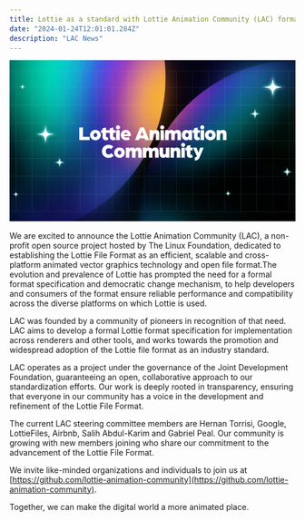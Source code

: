 ```yaml
---
title: Lottie as a standard with Lottie Animation Community (LAC) format specification body
date: "2024-01-24T12:01:01.284Z"
description: "LAC News"
---
```


![LAC background image](./lac.png)

We are excited to announce the Lottie Animation Community (LAC), a non-profit open source project hosted by The Linux Foundation, dedicated to establishing the Lottie File Format as an efficient, scalable and cross-platform animated vector graphics technology and open file format.The evolution and prevalence of Lottie has prompted the need for a formal format specification and democratic change mechanism, to help developers and consumers of the format ensure reliable performance and compatibility across the diverse platforms on which Lottie is used.

LAC was founded by a community of pioneers in recognition of that need. LAC aims to develop a formal Lottie format specification for implementation across renderers and other tools, and works towards the promotion and widespread adoption of the Lottie file format as an industry standard. 

LAC operates as a project under the governance of the Joint Development Foundation, guaranteeing an open, collaborative approach to our standardization efforts. Our work is deeply rooted in transparency, ensuring that everyone in our community has a voice in the development and refinement of the Lottie File Format.

The current LAC steering committee members are Hernan Torrisi, Google, LottieFiles, Airbnb, Salih Abdul-Karim and Gabriel Peal. Our community is growing with new members joining who share our commitment to the advancement of the Lottie File Format.

We invite like-minded organizations and individuals to join us at [https://github.com/lottie-animation-community](https://github.com/lottie-animation-community).

Together, we can make the digital world a more animated place.



